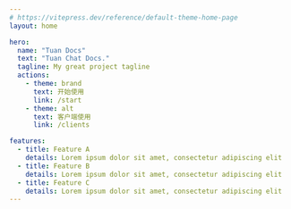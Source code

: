 ```yaml
---
# https://vitepress.dev/reference/default-theme-home-page
layout: home

hero:
  name: "Tuan Docs"
  text: "Tuan Chat Docs."
  tagline: My great project tagline
  actions:
    - theme: brand
      text: 开始使用
      link: /start
    - theme: alt
      text: 客户端使用
      link: /clients

features:
  - title: Feature A
    details: Lorem ipsum dolor sit amet, consectetur adipiscing elit
  - title: Feature B
    details: Lorem ipsum dolor sit amet, consectetur adipiscing elit
  - title: Feature C
    details: Lorem ipsum dolor sit amet, consectetur adipiscing elit
---
```


